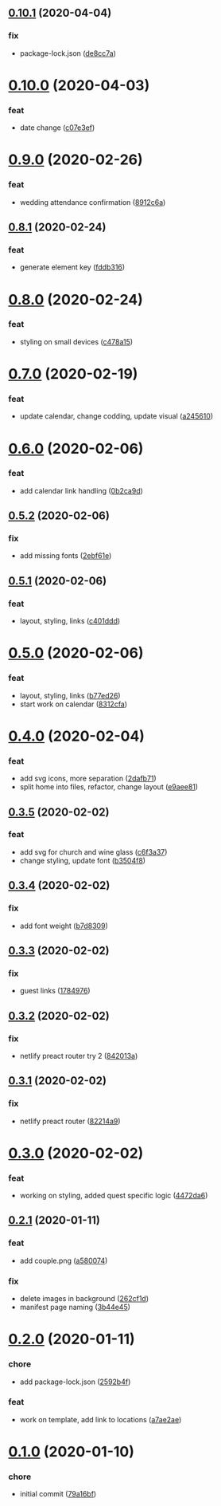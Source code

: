 ## [0.10.1](https://github.com/dracomithril/wedding_invite/compare/v0.10.0...v0.10.1) (2020-04-04)


### fix

* package-lock.json ([de8cc7a](https://github.com/dracomithril/wedding_invite/commit/de8cc7a8892b36c6481cbdd0d63c89501ee0cb51))



# [0.10.0](https://github.com/dracomithril/wedding_invite/compare/v0.9.0...v0.10.0) (2020-04-03)


### feat

* date change ([c07e3ef](https://github.com/dracomithril/wedding_invite/commit/c07e3ef1d60441bd3922e879aee5fc4065c35256))



# [0.9.0](https://github.com/dracomithril/wedding_invite/compare/v0.8.1...v0.9.0) (2020-02-26)


### feat

* wedding attendance confirmation ([8912c6a](https://github.com/dracomithril/wedding_invite/commit/8912c6aa22e4d07ea43fcf5ef68bf1dc65bcb7e9))



## [0.8.1](https://github.com/dracomithril/wedding_invite/compare/v0.8.0...v0.8.1) (2020-02-24)


### feat

* generate element key ([fddb316](https://github.com/dracomithril/wedding_invite/commit/fddb3161dfc16f5376a835867a6c243eb840472f))



# [0.8.0](https://github.com/dracomithril/wedding_invite/compare/v0.7.0...v0.8.0) (2020-02-24)


### feat

* styling on small devices ([c478a15](https://github.com/dracomithril/wedding_invite/commit/c478a1586b9f291921f287068dd7c3d130eade6b))



# [0.7.0](https://github.com/dracomithril/wedding_invite/compare/v0.6.0...v0.7.0) (2020-02-19)


### feat

* update calendar, change codding, update visual ([a245610](https://github.com/dracomithril/wedding_invite/commit/a245610095b1f3e52a515e066daea9ab112adbed))



# [0.6.0](https://github.com/dracomithril/wedding_invite/compare/v0.5.2...v0.6.0) (2020-02-06)


### feat

* add calendar link handling ([0b2ca9d](https://github.com/dracomithril/wedding_invite/commit/0b2ca9db84daa532943cc4b3d8b6275d4a77b8d3))



## [0.5.2](https://github.com/dracomithril/wedding_invite/compare/v0.5.1...v0.5.2) (2020-02-06)


### fix

* add missing fonts ([2ebf61e](https://github.com/dracomithril/wedding_invite/commit/2ebf61e0b4c4ce1f1fd2f0f4e3e1c69a19cabc15))



## [0.5.1](https://github.com/dracomithril/wedding_invite/compare/v0.5.0...v0.5.1) (2020-02-06)


### feat

* layout, styling, links ([c401ddd](https://github.com/dracomithril/wedding_invite/commit/c401ddd6f4195dfd4ec50adc1d057fae62b2870c))



# [0.5.0](https://github.com/dracomithril/wedding_invite/compare/v0.4.0...v0.5.0) (2020-02-06)


### feat

* layout, styling, links ([b77ed26](https://github.com/dracomithril/wedding_invite/commit/b77ed26ccfd5b05b1382c323573bfb9e15b9c033))
* start work on calendar ([8312cfa](https://github.com/dracomithril/wedding_invite/commit/8312cfa11543b7554b6c6455013a86a8828d431d))



# [0.4.0](https://github.com/dracomithril/wedding_invite/compare/v0.3.5...v0.4.0) (2020-02-04)


### feat

* add svg icons, more separation ([2dafb71](https://github.com/dracomithril/wedding_invite/commit/2dafb71c1bc521a2e2f334786e7ad2d8f676a66c))
* split home into files, refactor, change layout ([e9aee81](https://github.com/dracomithril/wedding_invite/commit/e9aee8170fb0ad4e91d9a8f6f8b352c91498dd10))



## [0.3.5](https://github.com/dracomithril/wedding_invite/compare/v0.3.4...v0.3.5) (2020-02-02)


### feat

* add svg for church and wine glass ([c6f3a37](https://github.com/dracomithril/wedding_invite/commit/c6f3a37a698149038889a1d26644eba299f381e3))
* change styling, update font ([b3504f8](https://github.com/dracomithril/wedding_invite/commit/b3504f8fc0ed5623dcc70ea0159328ae878818bc))



## [0.3.4](https://github.com/dracomithril/wedding_invite/compare/v0.3.3...v0.3.4) (2020-02-02)


### fix

* add font weight ([b7d8309](https://github.com/dracomithril/wedding_invite/commit/b7d830984fe76df89ca125b329049191cae700aa))



## [0.3.3](https://github.com/dracomithril/wedding_invite/compare/v0.3.2...v0.3.3) (2020-02-02)


### fix

* guest links ([1784976](https://github.com/dracomithril/wedding_invite/commit/178497656ddfdee34284f95d698fde2017f282a6))



## [0.3.2](https://github.com/dracomithril/wedding_invite/compare/v0.3.1...v0.3.2) (2020-02-02)


### fix

* netlify preact router try 2 ([842013a](https://github.com/dracomithril/wedding_invite/commit/842013a0151761a3ee6eeb7e002d7e4d39f7cf30))



## [0.3.1](https://github.com/dracomithril/wedding_invite/compare/v0.3.0...v0.3.1) (2020-02-02)


### fix

* netlify preact router ([82214a9](https://github.com/dracomithril/wedding_invite/commit/82214a9efa0ed04837181c7d0aa5ccbf1b32a27c))



# [0.3.0](https://github.com/dracomithril/wedding_invite/compare/v0.2.1...v0.3.0) (2020-02-02)


### feat

* working on styling, added quest specific logic ([4472da6](https://github.com/dracomithril/wedding_invite/commit/4472da6823e21e69a85ceeac99520a9679641f7d))



## [0.2.1](https://github.com/dracomithril/wedding_invite/compare/v0.2.0...v0.2.1) (2020-01-11)


### feat

* add couple.png ([a580074](https://github.com/dracomithril/wedding_invite/commit/a5800744f898dfce7f603d602bec0f6a0cad2285))

### fix

* delete images in background ([262cf1d](https://github.com/dracomithril/wedding_invite/commit/262cf1d3f3b3e949b9babc50844741a10790632c))
* manifest page naming ([3b44e45](https://github.com/dracomithril/wedding_invite/commit/3b44e45f78f1fb772f8bc5ebd02d6807b3fe6929))



# [0.2.0](https://github.com/dracomithril/wedding_invite/compare/v0.1.0...v0.2.0) (2020-01-11)


### chore

* add package-lock.json ([2592b4f](https://github.com/dracomithril/wedding_invite/commit/2592b4f716a89fe273a9325fa6dae1398320f5f4))

### feat

* work on template, add link to locations ([a7ae2ae](https://github.com/dracomithril/wedding_invite/commit/a7ae2aea26f94b3b838b25a6a044ea7e3ac5bec5))



# [0.1.0](https://github.com/dracomithril/wedding_invite/compare/79a16bf72071bbe727c8a52109c7377096e9e662...v0.1.0) (2020-01-10)


### chore

* initial commit ([79a16bf](https://github.com/dracomithril/wedding_invite/commit/79a16bf72071bbe727c8a52109c7377096e9e662))




